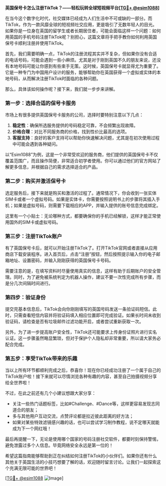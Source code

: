 **英国保号卡怎么注册TikTok？——轻松玩转全球短视频平台[[TG💪+ @esim1088](https://t.me/s/esim1088)]**

在当今这个数字化时代，社交媒体已经成为人们生活中不可或缺的一部分。而TikTok，作为一款风靡全球的短视频社交应用，更是吸引了无数年轻人的目光。如果你是一位身在英国的留学生或者长期居住者，可能会面临这样一个问题：如何用英国的手机号码注册TikTok呢？别担心，这篇文章将手把手教你如何利用英国保号卡顺利注册并使用TikTok。

首先，我们需要明确一点，TikTok的注册流程其实并不复杂，但如果你没有合适的电话号码，可能会遇到一些小麻烦。尤其是对于刚到英国不久的朋友来说，还没有本地号码可能让你感到有些束手无策。这时候，英国保号卡就显得尤为重要了。它是一种专门为中国用户设计的服务，能够帮助你在英国获得一个虚拟或实体的本地号码，从而解决注册TikTok时面临的各种问题。

那么，具体该如何操作呢？接下来，我们就一步步来讲解。

### 第一步：选择合适的保号卡服务

市场上有很多提供英国保号卡服务的公司，选择时要特别注意以下几点：

1. **稳定性**：确保所选服务提供的号码稳定可靠，不会频繁出现故障。
2. **价格合理**：对比不同服务商的价格，找到性价比最高的选项。
3. **客服支持**：良好的客户支持可以帮助你快速解决问题，尤其是在初次使用过程中可能会遇到各种疑问。

以“Esim1088”为例，这是一个非常受欢迎的服务商，他们提供的英国保号卡不仅覆盖范围广，而且操作简便，非常适合初学者使用。你可以通过他们的官方网站了解更多信息，并根据自己的需求选择适合的产品。

### 第二步：购买并激活保号卡

选定服务后，接下来就是购买和激活的过程了。通常情况下，你会收到一张实体SIM卡或者一个虚拟号码。如果是实体卡，你需要按照说明书上的步骤将其插入手机；如果是虚拟号码，则需要下载相应的APP，并输入提供的账号信息完成绑定。

这里有一个小贴士：无论哪种方式，都要确保你的手机已经解锁，这样才能正常使用国外的SIM卡或虚拟号码。

### 第三步：注册TikTok账户

有了英国保号卡后，就可以开始注册TikTok了。打开TikTok官网或者直接从应用商店下载安装程序。进入首页后，点击“注册”按钮，然后按照提示输入你的电子邮箱地址、设置密码，并输入刚刚获得的英国保号卡号码。

需要注意的是，在填写资料时尽量使用真实的信息，这样有助于后期账户的安全管理。同时，为了避免被系统判定为机器人操作，建议不要一次性完成所有步骤，而是分几次间隔时间进行。

### 第四步：验证身份

提交完基本信息后，TikTok会向你刚刚填写的英国号码发送一条验证码短信。此时，只需查看短信内容并将验证码填入相应位置即可完成验证。如果长时间未收到验证码，请检查是否有垃圾邮件过滤功能开启，或者尝试重新获取一次。

另外，为了进一步提高账户安全性，TikTok还可能要求上传身份证照片进行实名认证。这一步骤虽然略显繁琐，但对于保护个人隐私却非常重要，所以请大家务必配合完成。

### 第五步：享受TikTok带来的乐趣

当以上所有环节都顺利完成之后，恭喜你！现在你已经成功注册了一个属于自己的TikTok账户啦！接下来就可以尽情浏览各种有趣的内容，甚至自己拍摄视频分享给全世界啦！

不过，在此之前还有几个小建议想跟大家分享：
- 关注一些热门话题标签，比如#Challenge、#Dance等，这样更容易发现志同道合的朋友；
- 多与其他用户互动交流，点赞评论都是拉近彼此距离的好方法；
- 如果对某些特效滤镜感兴趣的话，也可以尝试学习制作教程，说不定哪天就能成为下一个网红哦！

最后再提醒一下，无论是使用哪个国家的号码注册社交软件，都要时刻保持警惕，避免泄露过多个人信息。毕竟网络安全永远是第一位的！

希望这篇指南能够帮助到正在纠结如何注册TikTok的小伙伴们。如果你还有什么其他关于英国生活的小技巧想要了解的话，欢迎随时留言讨论。让我们一起探索这个充满无限可能的世界吧！

[[TG💪+ @esim1088](https://t.me/s/esim1088) ![Image](https://i.postimg.cc/4NQfJmqS/Snipaste-2025-05-13-00-14-12.png)]